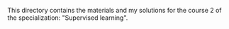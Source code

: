 This directory contains the materials and my solutions for the course 2 of the specialization: "Supervised learning".
